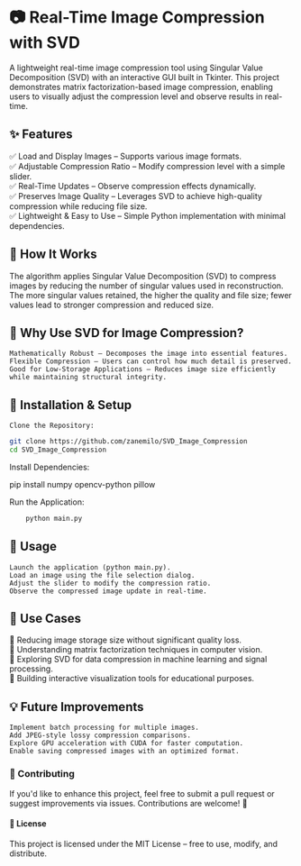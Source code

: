 # 📷 Real-Time Image Compression with SVD

A lightweight real-time image compression tool using Singular Value Decomposition (SVD) with an interactive GUI built in Tkinter. This project demonstrates matrix factorization-based image compression, enabling users to visually adjust the compression level and observe results in real-time.
## ✨ Features

 ✅ Load and Display Images – Supports various image formats.<br> ✅ Adjustable Compression Ratio – Modify compression level with a simple slider.<br> ✅ Real-Time Updates – Observe compression effects dynamically.<br> ✅ Preserves Image Quality – Leverages SVD to achieve high-quality compression while reducing file size.<br> ✅ Lightweight & Easy to Use – Simple Python implementation with minimal dependencies.
## 🚀 How It Works

The algorithm applies Singular Value Decomposition (SVD) to compress images by reducing the number of singular values used in reconstruction. The more singular values retained, the higher the quality and file size; fewer values lead to stronger compression and reduced size.
## 🎯 Why Use SVD for Image Compression?

    Mathematically Robust – Decomposes the image into essential features.
    Flexible Compression – Users can control how much detail is preserved.
    Good for Low-Storage Applications – Reduces image size efficiently while maintaining structural integrity.

## 🔧 Installation & Setup

    Clone the Repository:
```bash
git clone https://github.com/zanemilo/SVD_Image_Compression
cd SVD_Image_Compression
```
Install Dependencies:

pip install numpy opencv-python pillow

Run the Application:
```bash
    python main.py
```
## 📌 Usage

    Launch the application (python main.py).
    Load an image using the file selection dialog.
    Adjust the slider to modify the compression ratio.
    Observe the compressed image update in real-time.

## 🎯 Use Cases

🔹 Reducing image storage size without significant quality loss.<br> 🔹 Understanding matrix factorization techniques in computer vision.<br> 🔹 Exploring SVD for data compression in machine learning and signal processing.<br> 🔹 Building interactive visualization tools for educational purposes.<br>
## 💡 Future Improvements

    Implement batch processing for multiple images.
    Add JPEG-style lossy compression comparisons.
    Explore GPU acceleration with CUDA for faster computation.
    Enable saving compressed images with an optimized format.

### 🤝 Contributing

If you'd like to enhance this project, feel free to submit a pull request or suggest improvements via issues. Contributions are welcome! 🚀
#### 📜 License

This project is licensed under the MIT License – free to use, modify, and distribute.